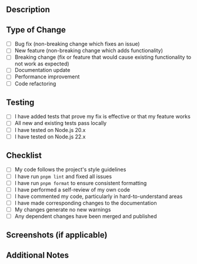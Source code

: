 ## Description
<!-- Provide a brief description of the changes in this PR -->

## Type of Change
<!-- Mark the relevant option with an "x" -->

- [ ] Bug fix (non-breaking change which fixes an issue)
- [ ] New feature (non-breaking change which adds functionality)
- [ ] Breaking change (fix or feature that would cause existing functionality to not work as expected)
- [ ] Documentation update
- [ ] Performance improvement
- [ ] Code refactoring

## Testing
<!-- Describe the tests you ran to verify your changes -->

- [ ] I have added tests that prove my fix is effective or that my feature works
- [ ] All new and existing tests pass locally
- [ ] I have tested on Node.js 20.x
- [ ] I have tested on Node.js 22.x

## Checklist
<!-- Mark completed items with an "x" -->

- [ ] My code follows the project's style guidelines
- [ ] I have run `pnpm lint` and fixed all issues
- [ ] I have run `pnpm format` to ensure consistent formatting
- [ ] I have performed a self-review of my own code
- [ ] I have commented my code, particularly in hard-to-understand areas
- [ ] I have made corresponding changes to the documentation
- [ ] My changes generate no new warnings
- [ ] Any dependent changes have been merged and published

## Screenshots (if applicable)
<!-- Add screenshots to help explain your changes -->

## Additional Notes
<!-- Add any additional notes or context about the PR here -->